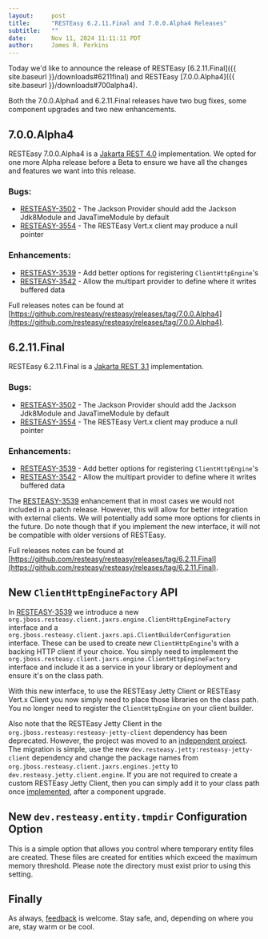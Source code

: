 ```yaml
---
layout:     post
title:      "RESTEasy 6.2.11.Final and 7.0.0.Alpha4 Releases"
subtitle:   ""
date:       Nov 11, 2024 11:11:11 PDT
author:     James R. Perkins
---
```


Today we'd like to announce the release of RESTEasy [6.2.11.Final]({{ site.baseurl }}/downloads#6211final) and RESTEasy
[7.0.0.Alpha4]({{ site.baseurl }}/downloads#700alpha4).

Both the 7.0.0.Alpha4 and 6.2.11.Final releases have two bug fixes, some component upgrades and two new enhancements.

## 7.0.0.Alpha4

RESTEasy 7.0.0.Alpha4 is a [Jakarta REST 4.0](https://jakarta.ee/specifications/restful-ws/4.0/) implementation. We opted for one more Alpha release before a Beta
to ensure we have all the changes and features we want into this release.

### Bugs:

* [RESTEASY-3502](https://issues.redhat.com/browse/RESTEASY-3502) - The Jackson Provider should add the Jackson Jdk8Module and JavaTimeModule by default
* [RESTEASY-3554](https://issues.redhat.com/browse/RESTEASY-3554) - The RESTEasy Vert.x client may produce a null pointer

### Enhancements:

* [RESTEASY-3539](https://issues.redhat.com/browse/RESTEASY-3539) - Add better options for registering `ClientHttpEngine`'s
* [RESTEASY-3542](https://issues.redhat.com/browse/RESTEASY-3542) - Allow the multipart provider to define where it writes buffered data

Full releases notes can be found at [https://github.com/resteasy/resteasy/releases/tag/7.0.0.Alpha4](https://github.com/resteasy/resteasy/releases/tag/7.0.0.Alpha4).


## 6.2.11.Final

RESTEasy 6.2.11.Final is a [Jakarta REST 3.1](https://jakarta.ee/specifications/restful-ws/3.1/) implementation.

### Bugs:

* [RESTEASY-3502](https://issues.redhat.com/browse/RESTEASY-3502) - The Jackson Provider should add the Jackson Jdk8Module and JavaTimeModule by default
* [RESTEASY-3554](https://issues.redhat.com/browse/RESTEASY-3554) - The RESTEasy Vert.x client may produce a null pointer

### Enhancements:

* [RESTEASY-3539](https://issues.redhat.com/browse/RESTEASY-3539) - Add better options for registering `ClientHttpEngine`'s
* [RESTEASY-3542](https://issues.redhat.com/browse/RESTEASY-3542) - Allow the multipart provider to define where it writes buffered data

The [RESTEASY-3539](https://issues.redhat.com/browse/RESTEASY-3539) enhancement that in most cases we would not included 
in a patch release. However, this will allow for better integration with external clients. We will potentially add some
more options for clients in the future. Do note though that if you implement the new interface, it will not be
compatible with older versions of RESTEasy.

Full releases notes can be found at [https://github.com/resteasy/resteasy/releases/tag/6.2.11.Final](https://github.com/resteasy/resteasy/releases/tag/6.2.11.Final).

## New `ClientHttpEngineFactory` API

In [RESTEASY-3539](https://issues.redhat.com/browse/RESTEASY-3539) we introduce a new 
`org.jboss.resteasy.client.jaxrs.engine.ClientHttpEngineFactory` interface and a 
`org.jboss.resteasy.client.jaxrs.api.ClientBuilderConfiguration` interface. These can be used to create new `ClientHttpEngine`'s
with a backing HTTP client if your choice. You simply need to implement the 
`org.jboss.resteasy.client.jaxrs.engine.ClientHttpEngineFactory` interface and include it as a service in your 
library or deployment and ensure it's on the class path.

With this new interface, to use the RESTEasy Jetty Client or RESTEasy Vert.x Client you now simply need to place those
libraries on the class path. You no longer need to register the `ClientHttpEngine` on your client builder.

Also note that the RESTEasy Jetty Client in the `org.jboss.resteasy:resteasy-jetty-client` dependency has been deprecated. 
However, the project was moved to an [independent project](https://github.com/resteasy/resteasy-jetty/). The migration is 
simple, use the new `dev.resteasy.jetty:resteasy-jetty-client` dependency and change the package names from 
`org.jboss.resteasy.client.jaxrs.engines.jetty` to `dev.resteasy.jetty.client.engine`. If you are not required to create
a custom RESTEasy Jetty Client, then you can simply add it to your class path once 
[implemented](https://github.com/resteasy/resteasy-jetty/issues/12), after a component upgrade.

## New `dev.resteasy.entity.tmpdir` Configuration Option

This is a simple option that allows you control where temporary entity files are created. These files are created for
entities which exceed the maximum memory threshold. Please note the directory must exist prior to using this setting.

## Finally

As always, [feedback](https://github.com/resteasy/resteasy/discussions/) is welcome. Stay safe, and, depending on where you are, stay warm or be cool.
